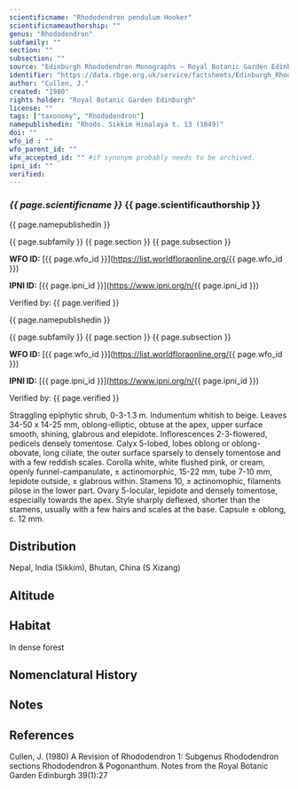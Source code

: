 ```yaml
---
scientificname: "Rhododendron pendulum Hooker"
scientificnameauthorship: ""
genus: "Rhododendron"
subfamily: ""
section: ""
subsection: ""
source: "Edinburgh Rhododendron Monographs – Royal Botanic Garden Edinburgh"
identifier: "https://data.rbge.org.uk/service/factsheets/Edinburgh_Rhododendron_Monographs.xhtml"
author: "Cullen, J."
created: "1980"
rights holder: "Royal Botanic Garden Edinburgh"
license: ""
tags: ["taxonomy", "Rhododendron"]
namepublishedin: "Rhodo. Sikkim Himalaya t. 13 (1849)"
doi: ""
wfo_id : ""
wfo_parent_id: ""
wfo_accepted_id: "" #if synonym probably needs to be archived.                      
ipni_id: ""
verified:
---
```

### _{{ page.scientificname }}_ {{ page.scientificauthorship }}
 {{ page.namepublishedin }}

{{ page.subfamily }} {{ page.section }} {{ page.subsection }}

**WFO ID:** [{{ page.wfo_id }}](https://list.worldfloraonline.org/{{ page.wfo_id }})

**IPNI ID:** [{{ page.ipni_id }}](https://www.ipni.org/n/{{ page.ipni_id }})

Verified by: {{ page.verified }}

 {{ page.namepublishedin }}

{{ page.subfamily }} {{ page.section }} {{ page.subsection }}

**WFO ID:** [{{ page.wfo_id }}](https://list.worldfloraonline.org/{{ page.wfo_id }})

**IPNI ID:** [{{ page.ipni_id }}](https://www.ipni.org/n/{{ page.ipni_id }})

Verified by: {{ page.verified }}



Straggling epiphytic shrub, 0-3-1.3 m. Indumentum whitish to beige. Leaves 34-50 x 14-25 mm, oblong-elliptic, obtuse at the apex, upper surface smooth, shining, glabrous and elepidote. Inflorescences 2-3-flowered, pedicels densely tomentose. Calyx 5-lobed, lobes oblong or oblong-obovate, long ciliate, the outer surface sparsely to densely tomentose and with a few reddish scales. Corolla white, white flushed pink, or cream, openly funnel-campanulate, ± actinomorphic, 15-22 mm, tube 7-10 mm, lepidote outside, ± glabrous within. Stamens 10, ± actinomophic, filaments pilose in the lower part. Ovary 5-locular, lepidote and densely tomentose, especially towards the apex. Style sharply deflexed, shorter than the stamens, usually with a few hairs and scales at the base. Capsule ± oblong, c. 12 mm.

## Distribution
Nepal, India (Sikkim), Bhutan, China (S Xizang)

## Altitude


## Habitat
In dense forest

## Nomenclatural History

                       
## Notes


## References

Cullen, J. (1980) A Revision of Rhododendron 1: Subgenus Rhododendron sections Rhododendron & Pogonanthum. Notes from the Royal Botanic Garden Edinburgh 39(1):27
